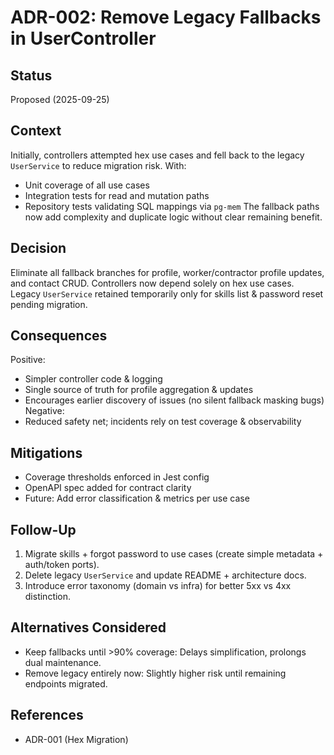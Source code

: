 # ADR-002: Remove Legacy Fallbacks in UserController

## Status
Proposed (2025-09-25)

## Context
Initially, controllers attempted hex use cases and fell back to the legacy `UserService` to reduce migration risk. With:
- Unit coverage of all use cases
- Integration tests for read and mutation paths
- Repository tests validating SQL mappings via `pg-mem`
The fallback paths now add complexity and duplicate logic without clear remaining benefit.

## Decision
Eliminate all fallback branches for profile, worker/contractor profile updates, and contact CRUD. Controllers now depend solely on hex use cases. Legacy `UserService` retained temporarily only for skills list & password reset pending migration.

## Consequences
Positive:
- Simpler controller code & logging
- Single source of truth for profile aggregation & updates
- Encourages earlier discovery of issues (no silent fallback masking bugs)
Negative:
- Reduced safety net; incidents rely on test coverage & observability

## Mitigations
- Coverage thresholds enforced in Jest config
- OpenAPI spec added for contract clarity
- Future: Add error classification & metrics per use case

## Follow-Up
1. Migrate skills + forgot password to use cases (create simple metadata + auth/token ports).
2. Delete legacy `UserService` and update README + architecture docs.
3. Introduce error taxonomy (domain vs infra) for better 5xx vs 4xx distinction.

## Alternatives Considered
- Keep fallbacks until >90% coverage: Delays simplification, prolongs dual maintenance.
- Remove legacy entirely now: Slightly higher risk until remaining endpoints migrated.

## References
- ADR-001 (Hex Migration)
